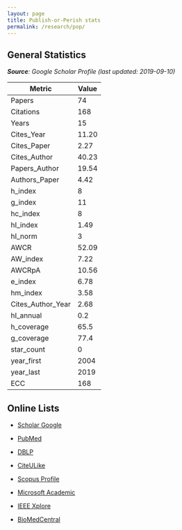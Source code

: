 ```yaml
---
layout: page
title: Publish-or-Perish stats
permalink: /research/pop/
---
```


## General Statistics

_**Source**: Google Scholar Profile (last updated: 2019-09-10)_

| Metric | Value |
|--------|-------|
| Papers | 74 |
| Citations | 168 |
| Years | 15 |
| Cites_Year | 11.20 |
| Cites_Paper | 2.27 |
| Cites_Author | 40.23 |
| Papers_Author | 19.54 |
| Authors_Paper | 4.42 |
| h_index | 8 |
| g_index | 11 |
| hc_index | 8 |
| hI_index | 1.49 |
| hI_norm | 3	 |
| AWCR | 52.09 |
| AW_index | 7.22 |
| AWCRpA | 10.56 |
| e_index | 6.78 |
| hm_index | 3.58 |
| Cites_Author_Year | 2.68 |
| hI_annual | 0.2 |
| h_coverage | 65.5 |
| g_coverage | 77.4 |
| star_count | 0 |
| year_first | 2004 |
| year_last | 2019 |
| ECC | 168 |


## Online Lists

- [Scholar Google](https://scholar.google.gr/citations?user=Fp0LAqsAAAAJ&hl=en)

- [PubMed](https://www.ncbi.nlm.nih.gov/pubmed/?term=(((Psomopoulos+FE%5BAuthor%5D)+OR+Psomopoulos+F%5BAuthor%5D)+OR+Psomopoulos%2C+Fotis%5BAuthor%5D)+OR+Psomopoulos%2C+Fotis+E%5BAuthor%5D)

- [DBLP](http://www.dblp.org/search/index.php#query=author:fotis_e_psomopoulos:&amp;qp=W1.4:F1.4:F2.4:F3.4:F4.4:H1.1000)

- [CiteULike](http://www.citeulike.org/search/all?q=Fotis+AND+Psomopoulos)

- [Scopus Profile](https://www.scopus.com/authid/detail.uri?authorId=35173341800)

- [Microsoft Academic](https://academic.microsoft.com/#/detail/2047111080)

- [IEEE Xplore](http://ieeexplore.ieee.org/search/searchresult.jsp?queryText=Psomopoulos,%20F&searchWithin=%22First%20Name%22:Fotis&searchWithin=%22Last%20Name%22:Psomopoulos&newsearch=true)

- [BioMedCentral](https://www.biomedcentral.com/search?query=Psomopoulos+Fotis&searchType=publisherSearch)
